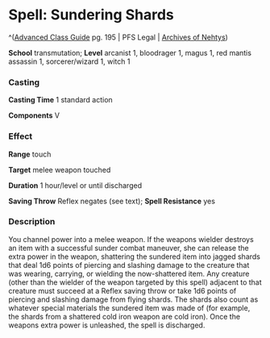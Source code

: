# Spell: Sundering Shards

^([Advanced Class Guide][ss-sundering-shards] pg. 195 | PFS Legal | [Archives of Nehtys][sn-sundering-shards])

**School** transmutation; **Level** arcanist 1, bloodrager 1, magus 1, red mantis assassin 1, sorcerer/wizard 1, witch 1

### Casting

**Casting Time** 1 standard action  

**Components** V

### Effect

**Range** touch  

**Target** melee weapon touched  

**Duration** 1 hour/level or until discharged  

**Saving Throw** Reflex negates (see text); **Spell Resistance** yes

### Description

You channel power into a melee weapon. If the weapons wielder destroys an item with a successful sunder combat maneuver, she can release the extra power in the weapon, shattering the sundered item into jagged shards that deal 1d6 points of piercing and slashing damage to the creature that was wearing, carrying, or wielding the now-shattered item. Any creature (other than the wielder of the weapon targeted by this spell) adjacent to that creature must succeed at a Reflex saving throw or take 1d6 points of piercing and slashing damage from flying shards. The shards also count as whatever special materials the sundered item was made of (for example, the shards from a shattered cold iron weapon are cold iron). Once the weapons extra power is unleashed, the spell is discharged.

[ss-sundering-shards]: http://paizo.com/products/btpy978v
[sn-sundering-shards]: http://www.archivesofnethys.com/SpellDisplay.aspx?ItemName=Sundering%20Shards